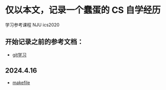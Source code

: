 # 仅以本文，记录一个蠢蛋的 CS 自学经历

学习参考课程 NJU ics2020

## 开始记录之前的参考文档：
* [git学习](https://www.liaoxuefeng.com/wiki/896043488029600)

## 2024.4.16
* [makefile](https://blog.csdn.net/weixin_38391755/article/details/80380786)
